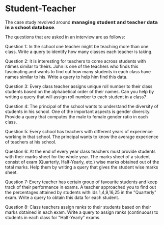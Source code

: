 # Student-Teacher

The case study revolved around 𝗺𝗮𝗻𝗮𝗴𝗶𝗻𝗴 𝘀𝘁𝘂𝗱𝗲𝗻𝘁 𝗮𝗻𝗱 𝘁𝗲𝗮𝗰𝗵𝗲𝗿 𝗱𝗮𝘁𝗮 𝗶𝗻 𝗮 𝘀𝗰𝗵𝗼𝗼𝗹 𝗱𝗮𝘁𝗮𝗯𝗮𝘀𝗲.

The questions that are asked in an interview are as follows:

Question 1:
In the school one teacher might be teaching more than one class. Write a query to identify how many classes each teacher is taking.

Question 2:
It is interesting for teachers to come across students with ntimes similar to theirs. John is one of the teachers who finds this fascinating and wants to find out how many students in each class have names similar to his. Write a query to help him find this data.

Question 3:
Every class teacher assigns unique roll number to their class students based on the alphabetical order of their names. Can you help by writing a query that will assign roll number to each student in a class?

Question 4:
The principal of the school wants to understand the diversity of students in his school. One of the important aspects is gender diversity. Provide a query that computes the male to female gender ratio in each class.

Question 5:
Every school has teachers with different years of experience working in that school. The principal wants to know the average experience of teachers at his school.

Question 6:
At the end of every year class teachers must provide students with their marks sheet for the whole year. The marks sheet of a student consist of exam (Quarterly, Half-Yearly, etc.) wise marks obtained out of the total marks. Help them by writing a query that gives the student wise marks sheet.

Question 7:
Every teacher has certain group of favourite students and keep track of their performance in exams. A teacher approached you to find out the percentages attained by students with ids 1,4,9,16,25 in the "Quarterly" exam. Write a query to obtain this data for each student.

Question 8:
Class teachers assign ranks to their students based on their marks obtained in each exam. Write a query to assign ranks (continuous) to students in each class for "Half-Yearly" exams.
